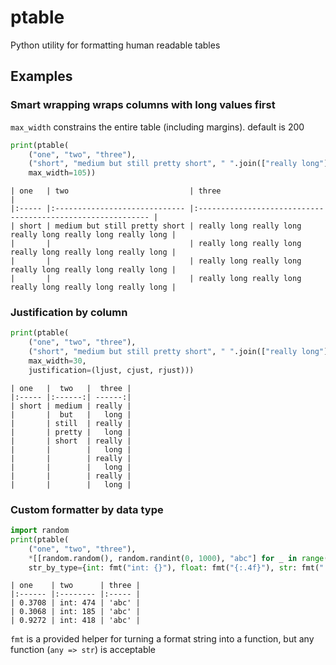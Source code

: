# ptable
Python utility for formatting human readable tables
## Examples
### Smart wrapping wraps columns with long values first
`max_width` constrains the entire table (including margins). default is 200
```python
print(ptable(
    ("one", "two", "three"),
    ("short", "medium but still pretty short", " ".join(["really long"] * 20)),
    max_width=105))
```
```
| one   | two                           | three                                                       |
|:----- |:----------------------------- |:----------------------------------------------------------- |
| short | medium but still pretty short | really long really long really long really long really long |
|       |                               | really long really long really long really long really long |
|       |                               | really long really long really long really long really long |
|       |                               | really long really long really long really long really long |
```
### Justification by column
```python
print(ptable(
    ("one", "two", "three"),
    ("short", "medium but still pretty short", " ".join(["really long"] * 5)),
    max_width=30,
    justification=(ljust, cjust, rjust)))
```
```
| one   |  two   |  three |
|:----- |:------:| ------:|
| short | medium | really |
|       |  but   |   long |
|       | still  | really |
|       | pretty |   long |
|       | short  | really |
|       |        |   long |
|       |        | really |
|       |        |   long |
|       |        | really |
|       |        |   long |
```
### Custom formatter by data type
```python
import random
print(ptable(
    ("one", "two", "three"),
    *[[random.random(), random.randint(0, 1000), "abc"] for _ in range(3)],
    str_by_type={int: fmt("int: {}"), float: fmt("{:.4f}"), str: fmt("'{}'")}))
```
```
| one    | two      | three |
|:------ |:-------- |:----- |
| 0.3708 | int: 474 | 'abc' |
| 0.3068 | int: 185 | 'abc' |
| 0.9272 | int: 418 | 'abc' |
```
`fmt` is a provided helper for turning a format string into a function, but any function (`any => str`) is acceptable